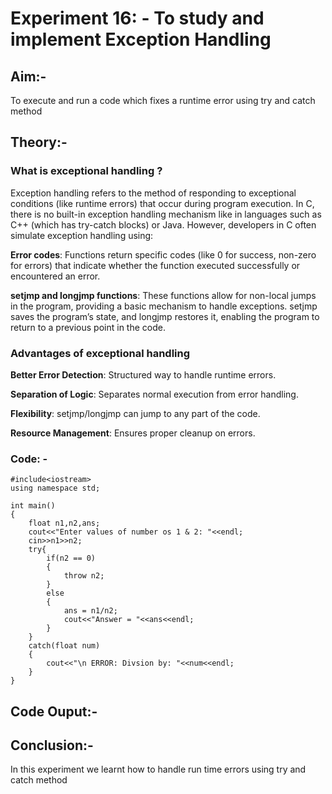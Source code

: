 # Experiment 16: - To study and implement Exception Handling

## Aim:-
To execute and run a code which fixes a runtime error using try and catch method

## Theory:-

### What is exceptional handling ?

Exception handling refers to the method of responding to exceptional conditions (like runtime errors) that occur during program execution.
In C, there is no built-in exception handling mechanism like in languages such as C++ (which has try-catch blocks) or Java.
However, developers in C often simulate exception handling using: 

__Error codes__: Functions return specific codes (like 0 for success, non-zero for errors) that indicate whether the function executed successfully or encountered an error.

__setjmp and longjmp functions__: These functions allow for non-local jumps in the program, providing a basic mechanism to handle exceptions. 
setjmp saves the program’s state, and longjmp restores it, enabling the program to return to a previous point in the code.

### Advantages of exceptional handling
__Better Error Detection__: Structured way to handle runtime errors.

__Separation of Logic__: Separates normal execution from error handling.

__Flexibility__: setjmp/longjmp can jump to any part of the code.

__Resource Management__: Ensures proper cleanup on errors.



### Code: -
~~~
#include<iostream>
using namespace std;

int main()
{
    float n1,n2,ans;
    cout<<"Enter values of number os 1 & 2: "<<endl;
    cin>>n1>>n2;
    try{
        if(n2 == 0)
        {
            throw n2;
        }
        else
        {
            ans = n1/n2;
            cout<<"Answer = "<<ans<<endl;
        }
    }
    catch(float num)
    {
        cout<<"\n ERROR: Divsion by: "<<num<<endl;
    }
}
~~~

## Code Ouput:-


## Conclusion:-
In this experiment we learnt how to handle run time errors using try and catch method
